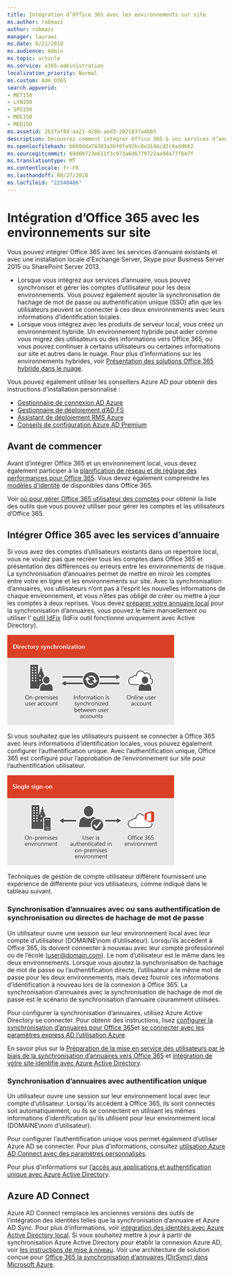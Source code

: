```yaml
---
title: Intégration d’Office 365 avec les environnements sur site
ms.author: robmazz
author: robmazz
manager: laurawi
ms.date: 8/21/2018
ms.audience: Admin
ms.topic: article
ms.service: o365-administration
localization_priority: Normal
ms.custom: Adm_O365
search.appverid:
- MET150
- LYN150
- SPS150
- MOE150
- MED150
ms.assetid: 263faf8d-aa21-428b-aed3-2021837a4b65
description: Découvrez comment intégrer Office 365 à vos services d’annuaire.
ms.openlocfilehash: b660dda74303a3bf0fa92bc8e3146cd2c9add662
ms.sourcegitcommit: 69d60723e611f3c973a6d6779722aa9da77f647f
ms.translationtype: MT
ms.contentlocale: fr-FR
ms.lasthandoff: 08/27/2018
ms.locfileid: "22540486"
---
```

# <a name="office-365-integration-with-on-premises-environments"></a>Intégration d’Office 365 avec les environnements sur site

Vous pouvez intégrer Office 365 avec les services d’annuaire existants et avec une installation locale d’Exchange Server, Skype pour Business Server 2015 ou SharePoint Server 2013.
  
 - Lorsque vous intégrez aux services d’annuaire, vous pouvez synchroniser et gérer les comptes d’utilisateur pour les deux environnements. Vous pouvez également ajouter la synchronisation de hachage de mot de passe ou authentification unique (SSO) afin que les utilisateurs peuvent se connecter à ces deux environnements avec leurs informations d’identification locales.
 - Lorsque vous intégrez avec les produits de serveur local, vous créez un environnement hybride. Un environnement hybride peut aider comme vous migrez des utilisateurs ou des informations vers Office 365, ou vous pouvez continuer à certains utilisateurs ou certaines informations sur site et autres dans le nuage. Pour plus d’informations sur les environnements hybrides, voir [Présentation des solutions Office 365 hybride dans le nuage](https://support.office.com/article/59616fab-acdb-40e9-b414-cf0c965c80b7).

Vous pouvez également utiliser les conseillers Azure AD pour obtenir des instructions d’installation personnalisé :
- [Gestionnaire de connexion AD Azure](https://aka.ms/aadconnectpwsync)
- [Gestionnaire de déploiement d’AD FS](https://aka.ms/adfsguidance)
- [Assistant de déploiement RMS Azure](https://aka.ms/azuremsguidance)
- [Conseils de configuration Azure AD Premium](https://aka.ms/aadpguidance)
   
## <a name="before-you-begin"></a>Avant de commencer
Avant d’intégrer Office 365 et un environnement local, vous devez également participer à la [planification de réseau et de réglage des performances pour Office 365](network-planning-and-performance.md). Vous devez également comprendre les [modèles d’identité](about-office-365-identity.md) de disponibles dans Office 365. 

Voir [où pour gérer Office 365 utilisateur des comptes](manage-office-365-accounts.md) pour obtenir la liste des outils que vous pouvez utiliser pour gérer les comptes et les utilisateurs d’Office 365. 
  
## <a name="integrate-office-365-with-directory-services"></a>Intégrer Office 365 avec les services d’annuaire
Si vous avez des comptes d’utilisateurs existants dans un répertoire local, vous ne voulez pas que recréer tous les comptes dans Office 365 et présentation des différences ou erreurs entre les environnements de risque. La synchronisation d’annuaires permet de mettre en miroir les comptes entre votre en ligne et les environnements sur site. Avec la synchronisation d’annuaires, vos utilisateurs n’ont pas à l’esprit les nouvelles informations de chaque environnement, et vous n’êtes pas obligé de créer ou mettre à jour les comptes à deux reprises. Vous devez [préparer votre annuaire local](prepare-for-directory-synchronization.md) pour la synchronisation d’annuaires, vous pouvez le faire manuellement ou utiliser l' [outil IdFix](install-and-run-idfix.md) (IdFix outil fonctionne uniquement avec Active Directory). 
  
![Utiliser la synchronisation d’annuaires pour conserver sur site et les informations de compte d’utilisateur en ligne synchronisé](media/a64af0d0-9be6-46b1-8727-277e683abf5e.png)
  
Si vous souhaitez que les utilisateurs puissent se connecter à Office 365 avec leurs informations d’identification locales, vous pouvez également configurer l’authentification unique. Avec l’authentification unique, Office 365 est configuré pour l’approbation de l’environnement sur site pour l’authentification utilisateur.
  
![Avec l’authentification unique, le même compte est disponible dans les environnements en ligne et sur site](media/d76235f2-8a53-405e-b8ef-dfa4cfc208b8.png)
  
Techniques de gestion de compte utilisateur différent fournissent une expérience de différente pour vos utilisateurs, comme indiqué dans le tableau suivant.
 
### <a name="directory-synchronization-with-or-without-password-hash-synchronization-or-pass-through-authentication"></a>**Synchronisation d’annuaires avec ou sans authentification de synchronisation ou directes de hachage de mot de passe**
Un utilisateur ouvre une session sur leur environnement local avec leur compte d’utilisateur (DOMAINE\nom d’utilisateur). Lorsqu’ils accèdent à Office 365, ils doivent connecter à nouveau avec leur compte professionnel ou de l’école (user@domain.com). Le nom d’utilisateur est le même dans les deux environnements. Lorsque vous ajoutez la synchronisation de hachage de mot de passe ou l’authentification directe, l’utilisateur a le même mot de passe pour les deux environnements, mais devez fournir ces informations d’identification à nouveau lors de la connexion à Office 365. La synchronisation d’annuaires avec la synchronisation de hachage de mot de passe est le scénario de synchronisation d’annuaire couramment utilisées.

Pour configurer la synchronisation d’annuaires, utilisez Azure Active Directory se connecter. Pour obtenir des instructions, lisez [configurer la synchronisation d’annuaires pour Office 365](set-up-directory-synchronization.md)et [se connecter avec les paramètres express AD l’utilisation Azure](https://go.microsoft.com/fwlink/p/?LinkId=698537).

En savoir plus sur la [Préparation de la mise en service des utilisateurs par le biais de la synchronisation d’annuaires vers Office 365](prepare-for-directory-synchronization.md) et [intégration de votre site identifie avec Azure Active Directory](https://go.microsoft.com/fwlink/?LinkId=518101).

### <a name="directory-synchronization-with-sso"></a>**Synchronisation d’annuaires avec authentification unique**
Un utilisateur ouvre une session sur leur environnement local avec leur compte d’utilisateur. Lorsqu’ils accèdent à Office 365, ils sont connectés soit automatiquement, ou ils se connectent en utilisant les mêmes informations d’identification qu'ils utilisent pour leur environnement local (DOMAINE\nom d’utilisateur).

Pour configurer l’authentification unique vous permet également d’utiliser Azure AD se connecter. Pour plus d’informations, consultez [utilisation Azure AD Connect avec des paramètres personnalisés](https://go.microsoft.com/fwlink/p/?LinkID=698430).

Pour plus d’informations sur [l’accès aux applications et authentification unique avec Azure Active Directory](https://go.microsoft.com/fwlink/p/?LinkId=698604).

## <a name="azure-ad-connect"></a>Azure AD Connect
Azure AD Connect remplace les anciennes versions des outils de l’intégration des identités telles que la synchronisation d’annuaire et Azure AD Sync. Pour plus d’informations, voir [intégration des identités avec Azure Active Directory local](https://go.microsoft.com/fwlink/p/?LinkId=527969). Si vous souhaitez mettre à jour à partir de synchronisation Azure Active Directory pour établir la connexion Azure AD, voir [les instructions de mise à niveau](https://go.microsoft.com/fwlink/p/?LinkId=733240). Voir une architecture de solution conçue pour [Office 365 la synchronisation d’annuaires (DirSync) dans Microsoft Azure](https://go.microsoft.com/fwlink/?LinkId=517887).